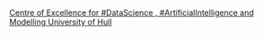 [Centre of Excellence for #DataScience , #ArtificialIntelligence and Modelling   University of Hull](https://qi.tc/qi/110355)